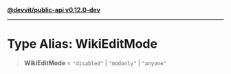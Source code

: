 [**@devvit/public-api v0.12.0-dev**](../../README.md)

---

# Type Alias: WikiEditMode

> **WikiEditMode** = `"disabled"` \| `"modonly"` \| `"anyone"`
